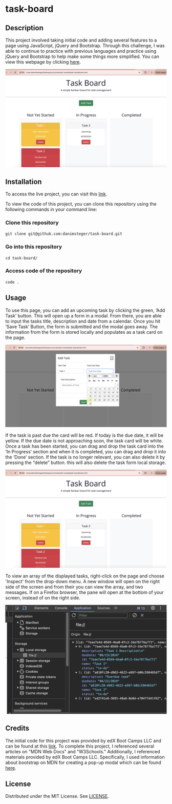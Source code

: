 # task-board

## Description

This project involved taking initial code and adding several features to a page using JavaScript, jQuery and Bootstrap. Through this challenge, I was able to continue to practice with previous languages and practice using jQuery and Bootstrap to help make some things more simplified.
You can view this webpage by clicking [here](https://danimsteger.github.io/task-board/).

![Sample view of the page](./assets/images/Webpage.png)

## Installation

To access the live project, you can visit this [link](https://danimsteger.github.io/task-board/).

To view the code of this project, you can clone this repository using the following commands in your command line:

### Clone this repository

```
git clone git@github.com:danimsteger/task-board.git
```

### Go into this repository

```
cd task-board/
```

### Access code of the repository

```
code .
```

## Usage

To use this page, you can add an upcoming task by clicking the green, ‘Add Task’ button. This will open up a form in a modal. From there, you are able to input the tasks title, description and date from a calendar. Once you hit ‘Save Task’ Button, the form is submitted and the modal goes away. The information from the form is stored locally and populates as a task card on the page.

![Screenshot of form](./assets/images/form-modal.png)

If the task is past due the card will be red. If today is the due date, it will be yellow. If the due date is not approaching soon, the task card will be white.
Once a task has been started, you can drag and drop the task card into the ‘In Progress’ section and when it is completed, you can drag and drop it into the ‘Done’ section. If the task is no longer relevant, you can also delete it by pressing the “delete” button. this will also delete the task form local storage.

![Screenshot of populated tasks](./assets/images/Webpage.png)

To view an array of the displayed tasks, right-click on the page and choose 'Inspect' from the drop-down menu. A new window will open on the right side of the screen and from their you can view the array, and two messages. If on a Firefox browser, the pane will open at the bottom of your screen, instead of on the right side.

![Screenshot of local storage array.](./assets/images/local-storage.png)

## Credits

The initial code for this project was provided by edX Boot Camps LLC and can be found at this [link](https://git.bootcampcontent.com/UNC-Charlotte/UNCC-VIRT-FSF-FT-06-2024-U-LOLC/-/tree/main/05-Third-Party-APIs/02-Challenge?ref_type=heads). To complete this project, I referenced several articles on "MDN Web Docs" and "W3Schools." Additionally, I referenced materials provided by edX Boot Camps LLC.
Specifically, I used information about bootstrap on MDN for creating a pop-up modal which can be found [here](https://www.w3schools.com/bootstrap/bootstrap_modal.asp).

## License

Distributed under the MIT License. See [LICENSE](LICENSE).

